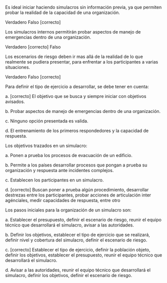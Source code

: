 
Es ideal iniciar haciendo simulacros sin información previa, ya que permiten probar la realidad de la capacidad de una organización.

Verdadero
Falso [correcto]

Los simulacros internos permitirán probar aspectos de manejo de emergencias dentro de una organización.

Verdadero [correcto]
Falso

Los escenarios de riesgo deben ir mas allá de la realidad de lo que realmente se pudiera presentar, para enfrentar a los participantes a varias situaciones.

Verdadero
Falso [correcto]


Para definir el tipo de ejercicio a desarrollar, se debe tener en cuenta:



a. [correcto]
El objetivo que se busca y siempre iniciar con objetivos avisados.



b.
Probar aspectos de manejo de emergencias dentro de una organización.



c.
Ninguno opción presentada es valida. 



d.
El entrenamiento de los primeros respondedores y la capacidad de respuesta.

Los objetivos trazados en un simulacro:



a.
Ponen a prueba los procesos de evacuación de un edificio.



b.
Permite a los países desarrollar procesos que pongan a prueba su organización y respuesta ante incidentes complejos.



c.
Establecen los participantes en un simulacro.



d. [correcto]
Buscan poner a prueba algún procedimiento, desarrollar destrezas entre los participantes, probar acciones de articulación inter agénciales, medir capacidades de respuesta, entre otro

Los pasos iniciales para la organización de un simulacro son:



a.
Establecer el presupuesto, definir el escenario de riesgo, reunir el equipo técnico que desarrollará el simulacro, avisar a las autoridades.



b.
Definir los objetivos, establecer el tipo de ejercicio que se realizará, definir nivel y cobertura del simulacro, definir el escenario de riesgo.



c. [correcto]
Establecer el tipo de ejercicio, definir la población objeto, definir los objetivos, establecer el presupuesto, reunir el equipo técnico que desarrollará el simulacro.



d.
Avisar a las autoridades, reunir el equipo técnico que desarrollará el simulacro, definir los objetivos, definir el escenario de riesgo.
